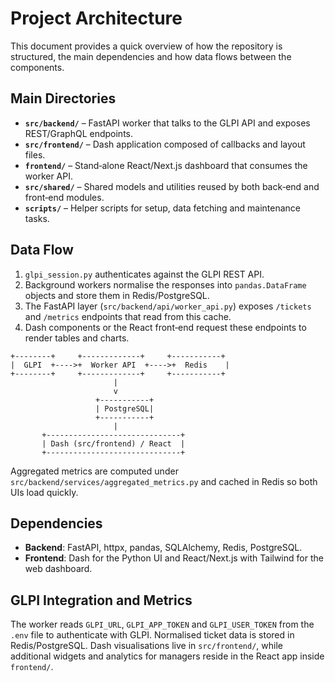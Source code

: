 # Project Architecture

This document provides a quick overview of how the repository is structured, the main dependencies and how data flows between the components.

## Main Directories

- **`src/backend/`** – FastAPI worker that talks to the GLPI API and exposes REST/GraphQL endpoints.
- **`src/frontend/`** – Dash application composed of callbacks and layout files.
- **`frontend/`** – Stand‑alone React/Next.js dashboard that consumes the worker API.
- **`src/shared/`** – Shared models and utilities reused by both back‑end and front‑end modules.
- **`scripts/`** – Helper scripts for setup, data fetching and maintenance tasks.

## Data Flow

1. `glpi_session.py` authenticates against the GLPI REST API.
2. Background workers normalise the responses into `pandas.DataFrame` objects and store them in Redis/PostgreSQL.
3. The FastAPI layer (`src/backend/api/worker_api.py`) exposes `/tickets` and `/metrics` endpoints that read from this cache.
4. Dash components or the React front‑end request these endpoints to render tables and charts.

```text
+--------+     +-------------+     +-----------+
|  GLPI  +---->+  Worker API  +---->+  Redis    |
+--------+     +-------------+     +-----------+
                       |
                       v
                   +-----------+
                   | PostgreSQL|
                   +-----------+
                       |
       +------------------------------+
       | Dash (src/frontend) / React  |
       +------------------------------+
```

Aggregated metrics are computed under `src/backend/services/aggregated_metrics.py` and cached in Redis so both UIs load quickly.

## Dependencies

- **Backend**: FastAPI, httpx, pandas, SQLAlchemy, Redis, PostgreSQL.
- **Frontend**: Dash for the Python UI and React/Next.js with Tailwind for the web dashboard.

## GLPI Integration and Metrics

The worker reads `GLPI_URL`, `GLPI_APP_TOKEN` and `GLPI_USER_TOKEN` from the `.env` file to authenticate with GLPI. Normalised ticket data is stored in Redis/PostgreSQL. Dash visualisations live in `src/frontend/`, while additional widgets and analytics for managers reside in the React app inside `frontend/`.
